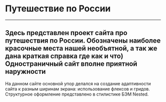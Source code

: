 # Путешествие по России 
----------
Здесь представлен проект сайта про путешествия по России. Обозначены наиболее красочные места нашей необъятной, а так же дана краткая справка где как и что)
Одностраничный сайт вполне приятной наружности
----------
На данном сайте основной упор делался на создание адаптивности сайта к разным ширинам экрана: использование флексов и гридов.
Структурное оформление представлено в стилистике БЭМ Nested.